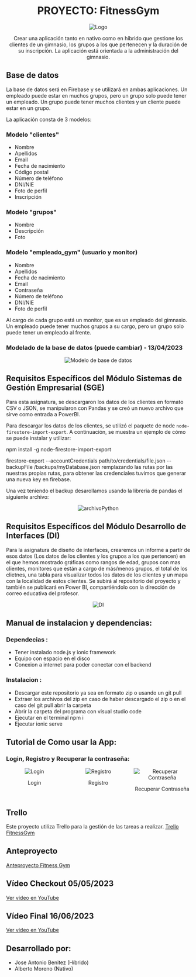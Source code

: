 <h1 align="center">PROYECTO: FitnessGym</h1>

<p align="center">
  <img src="Imagenes/logo.png" alt="Logo">
</p>

<p align="center">Crear una aplicación tanto en nativo como en híbrido que gestione los clientes de un gimnasio, los grupos a los que pertenecen y la duración de su inscripción. La aplicación está orientada a la administración del gimnasio.</p>

## Base de datos
La base de datos será en Firebase y se utilizará en ambas aplicaciones. Un empleado puede estar en muchos grupos, pero un grupo solo puede tener un empleado. Un grupo puede tener muchos clientes y un cliente puede estar en un grupo.

La aplicación consta de 3 modelos:

### Modelo "clientes"
- Nombre
- Apellidos
- Email
- Fecha de nacimiento
- Código postal
- Número de teléfono
- DNI/NIE
- Foto de perfil
- Inscripción

### Modelo "grupos"
- Nombre
- Descripción
- Foto

### Modelo "empleado_gym" (usuario y monitor)
- Nombre
- Apellidos
- Fecha de nacimiento
- Email
- Contraseña
- Número de teléfono
- DNI/NIE
- Foto de perfil

Al cargo de cada grupo está un monitor, que es un empleado del gimnasio. Un empleado puede tener muchos grupos a su cargo, pero un grupo solo puede tener un empleado al frente.

### Modelado de la base de datos (puede cambiar) - 13/04/2023
<p align="center">
  <img src="Imagenes/ModeloDB.png" alt="Modelo de base de datos">
</p>

## Requisitos Específicos del Módulo Sistemas de Gestión Empresarial (SGE)
Para esta asignatura, se descargaron los datos de los clientes en formato CSV o JSON, se manipularon con Pandas y se creó un nuevo archivo que sirve como entrada a PowerBI.

Para descargar los datos de los clientes, se utilizó el paquete de node `node-firestore-import-export`. A continuación, se muestra un ejemplo de cómo se puede instalar y utilizar:

npm install -g node-firestore-import-export

firestore-export --accountCredentials path/to/credentials/file.json --backupFile /backups/myDatabase.json remplazando las rutas por las nuestras propias rutas, para obtener las credenciales tuvimos que generar una nueva key en firebase.

Una vez teniendo el backup desarollamos usando la libreria de pandas el siguiente archivo:
<p align="center">
  <img src="Imagenes/ConvertirEnCSV.png" alt="archivoPython">
</p>

## Requisitos Específicos del Módulo Desarrollo de Interfaces (DI)
Para la asignatura de diseño de interfaces, crearemos un informe a partir de esos datos (Los datos de los clientes y los grupos a los que pertencen) en el que hemos mostrado gráficas como rangos de edad, grupos con mas clientes, monitores que están a cargo de más/menos grupos, el total de los clietnes, una tabla para visualizar todos los datos de los clientes y un mapa con la localidad de estos clientes. Se subirá al repositorio del proyecto y también se publicará en Power BI, compartiéndolo con la dirección de correo educativa del profesor.

<p align="center">
  <img src="Imagenes/PBI.png" alt="DI">
</p>


## Manual de instalacion y dependencias: 
 ### Dependecias :
 - Tener instalado node.js y ionic framework
 - Equipo con espacio en el disco
 - Conexion a internet para poder conectar con el backend
 
 ### Instalacion :
 - Descargar este repositorio ya sea en formato zip o usando un git pull
 - Extraer los archivos del zip en caso de haber descargado el zip o en el caso del git pull abrir la carpeta
 - Abrir la carpeta del programa con visual studio code
 - Ejecutar en el terminal npm i 
 - Ejecutar ionic serve


## Tutorial de Como usar la App:
  
 ### Login, Registro y Recuperar la contraseña:
 <p align="center">
  <div style="display: grid; grid-template-columns: repeat(3, 1fr); grid-gap: 20px;">
    <div style="text-align: center;">
      <img src="Imagenes/login.png" alt="Login">
      <p>Login</p>
    </div>
    <div style="text-align: center;">
      <img src="Imagenes/registro.png" alt="Registro">
      <p>Registro</p>
    </div>
    <div style="text-align: center;">
      <img src="Imagenes/recuperarPassword.png" alt="Recuperar Contraseña">
      <p>Recuperar Contraseña</p>
    </div>
  </div>
</p>



## Trello
Este proyecto utiliza Trello para la gestión de las tareas a realizar.
[Trello FitnessGym](https://trello.com/b/bwXyty7u/fitnessgym)

## Anteproyecto
[Anteproyecto Fitness Gym](https://www.figma.com/file/kvU6qBh4NmjaGoooBiBPvJ/Anteproyecto-Fitness-Gym?node-id=0%3A1&t=e7FTqe0I8Yq6Mbhf-1)

## Vídeo Checkout 05/05/2023
[Ver vídeo en YouTube](https://www.youtube.com/watch?v=go-7G-VvBFE)

## Vídeo Final 16/06/2023
[Ver vídeo en YouTube](https://www.youtube.com/watch?v=go-7G-VvBFE)
## Desarrollado por:
- Jose Antonio Benitez (Híbrido)
- Alberto Moreno (Nativo)
